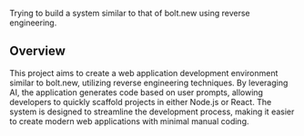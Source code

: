 Trying to build a system similar to that of bolt.new using reverse engineering.

## Overview

This project aims to create a web application development environment similar to bolt.new, utilizing reverse engineering techniques. By leveraging AI, the application generates code based on user prompts, allowing developers to quickly scaffold projects in either Node.js or React. The system is designed to streamline the development process, making it easier to create modern web applications with minimal manual coding.
